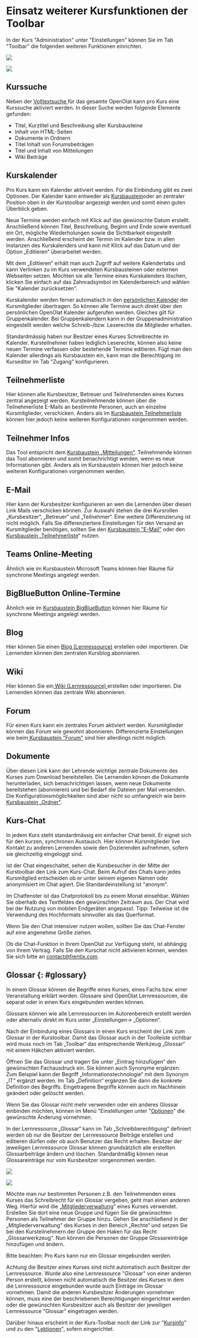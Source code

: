 # Einsatz weiterer Kursfunktionen der Toolbar

In der Kurs "Administration" unter "Einstellungen" können Sie im Tab "Toolbar"
die folgenden weiteren Funktionen einrichten.

  

![](assets/Toolbar_154.png)

![](assets/Toolbar15a.png)

## Kurssuche

Neben der [Volltextsuche ](../personal/Full-Text_Search.de.md)für das gesamte OpenOlat kann
pro Kurs eine Kurssuche aktiviert werden. In dieser Suche werden folgende
Elemente gefunden:

  * Titel, Kurztitel und Beschreibung aller Kursbausteine
  * Inhalt von HTML-Seiten
  * Dokumente in Ordnern
  * Titel Inhalt von Forumsbeiträgen
  * Titel und Inhalt von Mitteilungen
  * Wiki Beiträge

## Kurskalender

Pro Kurs kann ein Kalender aktiviert werden. Für die Einbindung gibt es zwei
Optionen. Der Kalender kann entweder als [Kursbaustein](../course_elements/Administration_and_Organisation.de.md)oder an zentraler Position oben in der
Kurstoolbar angezeigt werden und somit einen guten Überblick geben.

Neue Termine werden einfach mit Klick auf das gewünschte Datum erstellt.
Anschließend können Titel, Beschreibung, Beginn und Ende sowie eventuell ein
Ort, mögliche Wiederholungen sowie die Sichtbarkeit eingestellt werden.
Anschließend erscheint der Termin im Kalender bzw. in allen Instanzen des
Kurskalenders und kann mit Klick auf das Datum und der Option „Editieren“
überarbeitet werden.

Mit dem „Editieren“ erhält man auch Zugriff auf weitere Kalendertabs und kann
Verlinken zu im Kurs verwendeten Kursbausteinen oder externen Webseiten
setzen. Möchten sie alle Termine eines Kurskalenders löschen, klicken Sie
einfach auf das Zahnradsymbol im Kalenderbereich und wählen Sie "Kalender
zurücksetzen".

Kurskalender werden ferner automatisch in den [persönlichen Kalender](../personal/Calendar.de.md) der Kursmitglieder übertragen. So können alle Termine auch
direkt über den persönlichen OpenOlat Kalender aufgerufen werden. Gleiches
gilt für Gruppenkalender. Bei Gruppenkalendern kann in der
Gruppenadministration eingestellt werden welche Schreib-/bzw. Leserechte die
Mitglieder erhalten.

Standardmässig haben nur Besitzer eines Kurses Schreibrechte im Kalender.
Kursteilnehmer haben lediglich Leserechte, können also keine neuen Termine
verfassen oder bestehende Termine editieren. Fügt man den Kalender allerdings
als Kursbaustein ein, kann man die Berechtigung im Kurseditor im Tab "Zugang"
konfigurieren.

## Teilnehmerliste

Hier können alle Kursbesitzer, Betreuer und Teilnehmenden eines Kurses zentral
angezeigt werden. Kursteilnehmende können über die Teilnehmerliste E-Mails an
bestimmte Personen, auch an einzelne Kursmitglieder, verschicken. Anders als
im [Kursbaustein Teilnehmerliste](../learning_activities/Working_With_Course_Elements.de.md) können
hier jedoch keine weiteren Konfigurationen vorgenommen werden.  

## Teilnehmer Infos

Das Tool entspricht dem [Kursbaustein „Mitteilungen"](../course_elements/Administration_and_Organisation.de.md). Teilnehmende können das Tool abonnieren und somit benachrichtigt
werden, wenn es neue Informationen gibt. Anders als im Kursbaustein können
hier jedoch keine weiteren Konfigurationen vorgenommen werden.  

## E-Mail

Hier kann der Kursbesitzer konfigurieren an wen die Lernenden über diesen Link
Mails verschicken können. Zur Auswahl stehen die drei Kursrollen
„Kursbesitzer“, „Betreuer“ und „Teilnehmer“. Eine weitere Differenzierung ist
nicht möglich. Falls Sie differenziertere Einstellungen für den Versand an
Kursmitglieder benötigen, sollten Sie den [Kursbaustein "E-Mail"](../course_elements/Administration_and_Organisation.de.md#mail)
oder den [Kursbaustein „Teilnehmerliste](../course_elements/Communication_and_Collaboration.md)“ nutzen.

## Teams Online-Meeting

Ähnlich wie im Kursbaustein Microsoft Teams können hier Räume für synchrone
Meetings angelegt werden.

## BigBlueButton Online-Termine

Ähnlich wie im [Kursbaustein BigBlueButton](../course_elements/Course_element_BigBlueButton.de.md)
können hier Räume für synchrone Meetings angelegt werden.

## Blog

Hier können Sie einen [Blog (Lernressource)](../resource_blog/index.de.md) erstellen
oder importieren. Die Lernenden können den zentralen Kursblog abonnieren.

## Wiki

Hier können Sie ein[ Wiki (Lernressource) ](../resource_wiki/index.de.md) erstellen oder
importieren. Die Lernenden können das zentrale Wiki abonnieren.

## Forum

Für einen Kurs kann ein zentrales Forum aktiviert werden. Kursmitglieder
können das Forum wie gewohnt abonnieren. Differenzierte Einstellungen wie
beim[ Kursbaustein "Forum"](../course_elements/Communication_and_Collaboration.de.md)
sind hier allerdings nicht möglich.

## Dokumente

Über diesen Link kann der Lehrende wichtige zentrale Dokumente des Kurses zum
Download bereitstellen. Die Lernenden können die Dokumente herunterladen, sich
benachrichtigen lassen, wenn neue Dokumente bereitstehen (abonnieren) und bei
Bedarf die Dateien per Mail versenden. Die Konfigurationsmöglichkeiten sind
aber nicht so umfangreich wie beim [Kursbaustein „Ordner"](../course_elements/Course_Element_Folder.md).

##  Kurs-Chat

In jedem Kurs steht standardmässig ein einfacher Chat bereit.  Er eignet sich
für den kurzen, synchronen Austausch. Hier können Kursmitglieder live Kontakt
zu anderen Lernenden sowie den Dozierenden aufnehmen, sofern sie gleichzeitig
eingeloggt sind.

Ist der Chat eingeschaltet, sehen die Kursbesucher in der Mitte der
Kurstoolbar den Link zum Kurs-Chat. Beim Aufruf des Chats kann jedes
Kursmitglied entscheiden ob er unter seinem eigenen Namen oder anonymisiert im
Chat agiert. Die Standardeinstellung ist "anonym".

Im Chatfenster ist das Chatprotokoll bis zu einem Monat einsehbar. Wählen Sie
oberhalb des Textfeldes den gewünschten Zeitraum aus. Der Chat wird bei der
Nutzung von mobilen Endgeräten angepasst. Tipp: Teilweise ist die Verwendung
des Hochformats sinnvoller als das Querformat.

Wenn Sie den Chat intensiver nutzen wollen, sollten Sie das Chat-Fenster auf
eine angenehme Größe ziehen.

Ob die Chat-Funktion in Ihrem OpenOlat zur Verfügung steht, ist abhängig von
Ihrem Vertrag. Falls Sie den Kurschat nicht aktivieren können, wenden Sie sich
bitte an [contact@frentix.com](mailto:contact@frentix.com).

## Glossar {: #glossary}

In einem Glossar können die Begriffe eines Kurses, eines Fachs bzw. einer
Veranstaltung erklärt werden. Glossare sind OpenOlat Lernressourcen, die
separat oder in einen Kurs eingebunden werden können.

Glossare können wie alle Lernressourcen im Autorenbereich erstellt werden oder
alternativ direkt im Kurs unter „Einstellungen-> „Optionen“.

Nach der Einbindung eines Glossars in einen Kurs erscheint der Link zum
Glossar in der Kurstoolbar. Damit das Glossar auch in der Toolleiste sichtbar
wird muss noch im Tab „Toolbar“ das entsprechende Werkzeug „Glossar“ mit einem
Häkchen aktiviert werden.

Öffnen Sie das Glossar und tragen Sie unter „Eintrag hinzufügen“ den
gewünschten Fachausdruck ein. Sie können auch Synonyme ergänzen. Zum Beispiel
kann der Begriff „Informationstechnologie“ mit dem Synonym „IT“ ergänzt
werden. Im Tab „Definition“ ergänzen Sie dann die konkrete Definition des
Begriffs. Eingetragene Begriffe können auch im Nachhinein geändert oder
gelöscht werden.

Wenn Sie das Glossar nicht mehr verwenden oder ein anderes Glossar einbinden
möchten, können im Menü "Einstellungen unter
"[Optionen](../course_create/Course_Settings.de.md)" die gewünschte
Änderung vornehmen.

In der Lernressource „Glossar“ kann im Tab „Schreibberechtigung“ definiert
werden ob nur die Besitzer der Lernressource Beiträge erstellen und editieren
dürfen oder ob auch Benutzer das Recht erhalten. Besitzer der jeweiligen
Lernressource Glossar können grundsätzlich alle erstellten Glossarbeiträge
ändern und löschen. Standardmäßig können neue Glossareinträge nur vom
Kursbesitzer vorgenommen werden.

  

  

![](assets/Glossar_Eintrag.png)

  

![](assets/Glossar_Schreibberechtigung.png)

  

Möchte man nur bestimmten Personen z.B. den Teilnehmenden eines Kurses das
Schreibrecht für ein Glossar vergeben, geht man einen anderen Weg. Hierfür
wird die „[Mitgliederverwaltung](Members_management.de.md)“ eines Kurses
verwendet. Erstellen Sie dort eine neue Gruppe und fügen Sie die gewünschten
Personen als Teilnehmer der Gruppe hinzu. Gehen Sie anschließend in der
„Mitgliederverwaltung“ des Kurses in den Bereich „Rechte“ und setzen Sie bei
den Kursteilnehmern der Gruppe den Haken für das Recht „Glossarwerkzeug“. Nun
können die Personen der Gruppe Glossareinträge hinzufügen und ändern.

Bitte beachten: Pro Kurs kann nur ein Glossar eingebunden werden.

Achtung die Besitzer eines Kurses sind nicht automatisch auch Besitzer der
Lernressource.  Wurde also eine Lernressource "Glossar" von einer anderen
Person erstellt, können nicht automatisch die Besitzer des Kurses in dem die
Lernressource eingebunden wurde auch Einträge im Glossar vornehmen. Damit die
anderen Kursbesitzer Änderungen vornehmen können, muss eine der beschriebenen
Berechtigungen eingerichtet werden oder die gewünschten Kursbesitzer auch als
Besitzer der jeweiligen Lernressource "Glossar" eingetragen werden.

  

Darüber hinaus erscheint in der Kurs-Toolbar noch der Link zur
"[Kursinfo](../authoring/Set_up_info_page.de.md)" und zu den
"[Lektionen](Lectures_-_Teacher_view.de.md)", sofern eingerichtet.

